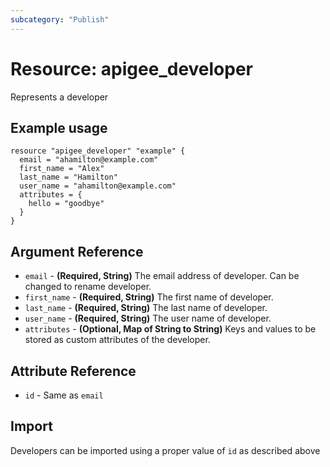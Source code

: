 ```yaml
---
subcategory: "Publish"
---
```

# Resource: apigee_developer
Represents a developer
## Example usage
```hcl
resource "apigee_developer" "example" {
  email = "ahamilton@example.com"
  first_name = "Alex"
  last_name = "Hamilton"
  user_name = "ahamilton@example.com"
  attributes = {
    hello = "goodbye"
  }
}
```
## Argument Reference
* `email` - **(Required, String)** The email address of developer. Can be changed to rename developer.
* `first_name` - **(Required, String)** The first name of developer.
* `last_name` - **(Required, String)** The last name of developer.
* `user_name` - **(Required, String)** The user name of developer.
* `attributes` - **(Optional, Map of String to String)** Keys and values to be stored as custom attributes of the developer.
## Attribute Reference
* `id` - Same as `email`
## Import
Developers can be imported using a proper value of `id` as described above
